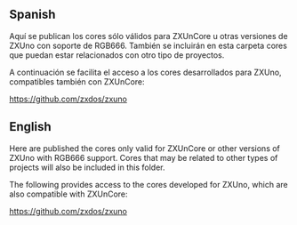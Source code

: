 Spanish
-------

Aquí se publican los cores sólo válidos para ZXUnCore u otras versiones de ZXUno con soporte de RGB666. También se incluirán en esta carpeta cores que puedan estar relacionados con otro tipo de proyectos.

A continuación se facilita el acceso a los cores desarrollados para ZXUno, compatibles también con ZXUnCore:

https://github.com/zxdos/zxuno


English
-------

Here are published the cores only valid for ZXUnCore or other versions of ZXUno with RGB666 support. Cores that may be related to other types of projects will also be included in this folder.

The following provides access to the cores developed for ZXUno, which are also compatible with ZXUnCore:

https://github.com/zxdos/zxuno
